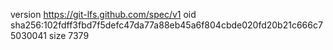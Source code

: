 version https://git-lfs.github.com/spec/v1
oid sha256:102fdff3fbd7f5defc47da77a88eb45a6f804cbde020fd20b21c666c75030041
size 7379
